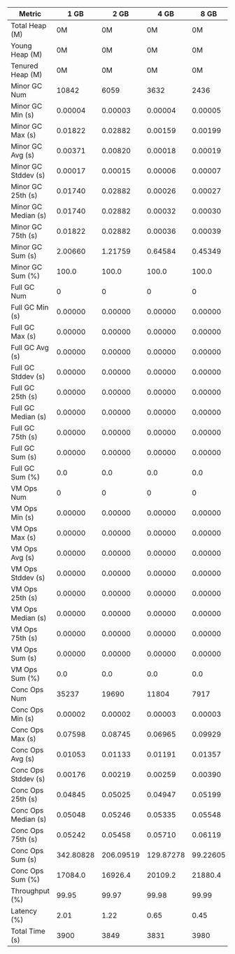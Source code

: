 | Metric | 1 GB | 2 GB | 4 GB | 8 GB |
|------|----|----|----|----|
| Total Heap (M) | 0M | 0M | 0M | 0M |
| Young Heap (M) | 0M | 0M | 0M | 0M |
| Tenured Heap (M) | 0M | 0M | 0M | 0M |
| Minor GC Num | 10842 | 6059 | 3632 | 2436 |
| Minor GC Min (s) | 0.00004 | 0.00003 | 0.00004 | 0.00005 |
| Minor GC Max (s) | 0.01822 | 0.02882 | 0.00159 | 0.00199 |
| Minor GC Avg (s) | 0.00371 | 0.00820 | 0.00018 | 0.00019 |
| Minor GC Stddev (s) | 0.00017 | 0.00015 | 0.00006 | 0.00007 |
| Minor GC 25th (s) | 0.01740 | 0.02882 | 0.00026 | 0.00027 |
| Minor GC Median (s) | 0.01740 | 0.02882 | 0.00032 | 0.00030 |
| Minor GC 75th (s) | 0.01822 | 0.02882 | 0.00036 | 0.00039 |
| Minor GC Sum (s) | 2.00660 | 1.21759 | 0.64584 | 0.45349 |
| Minor GC Sum (%) | 100.0 | 100.0 | 100.0 | 100.0 |
| Full GC Num | 0 | 0 | 0 | 0 |
| Full GC Min (s) | 0.00000 | 0.00000 | 0.00000 | 0.00000 |
| Full GC Max (s) | 0.00000 | 0.00000 | 0.00000 | 0.00000 |
| Full GC Avg (s) | 0.00000 | 0.00000 | 0.00000 | 0.00000 |
| Full GC Stddev (s) | 0.00000 | 0.00000 | 0.00000 | 0.00000 |
| Full GC 25th (s) | 0.00000 | 0.00000 | 0.00000 | 0.00000 |
| Full GC Median (s) | 0.00000 | 0.00000 | 0.00000 | 0.00000 |
| Full GC 75th (s) | 0.00000 | 0.00000 | 0.00000 | 0.00000 |
| Full GC Sum (s) | 0.00000 | 0.00000 | 0.00000 | 0.00000 |
| Full GC Sum (%) | 0.0 | 0.0 | 0.0 | 0.0 |
| VM Ops Num | 0 | 0 | 0 | 0 |
| VM Ops Min (s) | 0.00000 | 0.00000 | 0.00000 | 0.00000 |
| VM Ops Max (s) | 0.00000 | 0.00000 | 0.00000 | 0.00000 |
| VM Ops Avg (s) | 0.00000 | 0.00000 | 0.00000 | 0.00000 |
| VM Ops Stddev (s) | 0.00000 | 0.00000 | 0.00000 | 0.00000 |
| VM Ops 25th (s) | 0.00000 | 0.00000 | 0.00000 | 0.00000 |
| VM Ops Median (s) | 0.00000 | 0.00000 | 0.00000 | 0.00000 |
| VM Ops 75th (s) | 0.00000 | 0.00000 | 0.00000 | 0.00000 |
| VM Ops Sum (s) | 0.00000 | 0.00000 | 0.00000 | 0.00000 |
| VM Ops Sum (%) | 0.0 | 0.0 | 0.0 | 0.0 |
| Conc Ops Num | 35237 | 19690 | 11804 | 7917 |
| Conc Ops Min (s) | 0.00002 | 0.00002 | 0.00003 | 0.00003 |
| Conc Ops Max (s) | 0.07598 | 0.08745 | 0.06965 | 0.09929 |
| Conc Ops Avg (s) | 0.01053 | 0.01133 | 0.01191 | 0.01357 |
| Conc Ops Stddev (s) | 0.00176 | 0.00219 | 0.00259 | 0.00390 |
| Conc Ops 25th (s) | 0.04845 | 0.05025 | 0.04947 | 0.05199 |
| Conc Ops Median (s) | 0.05048 | 0.05246 | 0.05335 | 0.05548 |
| Conc Ops 75th (s) | 0.05242 | 0.05458 | 0.05710 | 0.06119 |
| Conc Ops Sum (s) | 342.80828 | 206.09519 | 129.87278 | 99.22605 |
| Conc Ops Sum (%) | 17084.0 | 16926.4 | 20109.2 | 21880.4 |
| Throughput (%) | 99.95 | 99.97 | 99.98 | 99.99 |
| Latency (%) | 2.01 | 1.22 | 0.65 | 0.45 |
| Total Time (s) | 3900 | 3849 | 3831 | 3980 |
